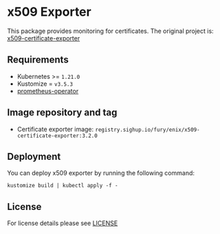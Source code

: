 # x509 Exporter

<!-- <KFD-DOCS> -->

This package provides monitoring for certificates.
The original project is: [x509-certificate-exporter](https://github.com/enix/x509-certificate-exporter)


## Requirements

- Kubernetes >= `1.21.0`
- Kustomize = `v3.5.3`
- [prometheus-operator](../prometheus-operator)


## Image repository and tag

* Certificate exporter image: `registry.sighup.io/fury/enix/x509-certificate-exporter:3.2.0`

## Deployment

You can deploy x509 exporter by running the following command:

```shell
kustomize build | kubectl apply -f -
```

<!-- </KFD-DOCS> -->

## License

For license details please see [LICENSE](../../LICENSE)
